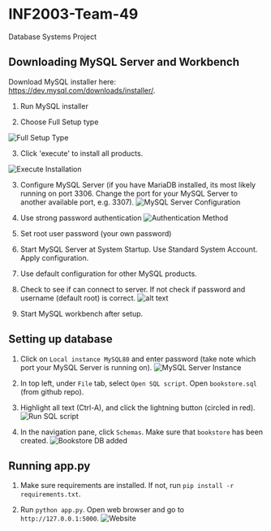 # INF2003-Team-49
Database Systems Project

## Downloading MySQL Server and Workbench
Download MySQL installer here: https://dev.mysql.com/downloads/installer/.

1. Run MySQL installer

2. Choose Full Setup type

   
![Full Setup Type](mysql_installation/setuptype.png)

3. Click 'execute' to install all products.


![Execute Installation](mysql_installation/installation.png)

3. Configure MySQL Server (if you have MariaDB installed, its most likely running on port 3306. Change the port for your MySQL Server to another available port, e.g. 3307).
![MySQL Server Configuration](mysql_installation/mysqlserver.png)

4. Use strong password authentication
![Authentication Method](mysql_installation/auth.png)

5. Set root user password (your own password)

6. Start MySQL Server at System Startup. Use Standard System Account. Apply configuration.

7. Use default configuration for other MySQL products.

8. Check to see if can connect to server. If not check if password and username (default root) is correct.
![alt text](mysql_installation/connection.png)

9. Start MySQL workbench after setup.

## Setting up database

1. Click on `Local instance MySQL80` and enter password (take note which port your MySQL Server is running on).
![MySQL Server Instance](mysql_installation/server.png)

2. In top left, under `File` tab, select `Open SQL script`. Open `bookstore.sql` (from github repo).

3. Highlight all text (Ctrl-A), and click the lightning button (circled in red).
![Run SQL script](mysql_installation/script.png)

4. In the navigation pane, click `Schemas`. Make sure that `bookstore` has been created.
![Bookstore DB added](mysql_installation/schemas.png)

## Running app.py

1. Make sure requirements are installed. If not, run `pip install -r requirements.txt`.

2. Run `python app.py`. Open web browser and go to `http://127.0.0.1:5000`.
![Website](mysql_installation/website.png)
